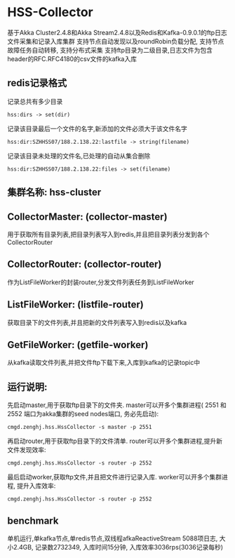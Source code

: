HSS-Collector
========
基于Akka Cluster2.4.8和Akka Stream2.4.8以及Redis和Kafka-0.9.0.1的ftp日志文件采集和记录入库集群
支持节点自动发现以及roundRobin负载分配, 支持节点故障任务自动转移, 支持分布式采集
支持ftp目录为二级目录,日志文件为包含header的RFC.RFC4180的csv文件的kafka入库

## redis记录格式
记录总共有多少目录

``hss:dirs -> set(dir)``

记录该目录最后一个文件的名字,新添加的文件必须大于该文件名字

``hss:dir:SZHHSS07/188.2.138.22:lastfile -> string(filename)``

记录该目录未处理的文件名,已处理的自动从集合删除

``hss:dir:SZHHSS07/188.2.138.22:files -> set(filename)``

## 集群名称: hss-cluster
## CollectorMaster: (collector-master)
用于获取所有目录列表,把目录列表写入到redis,并且把目录列表分发到各个CollectorRouter
## CollectorRouter: (collector-router)
作为ListFileWorker的封装router,分发文件列表任务到ListFileWorker
## ListFileWorker: (listfile-router)
获取目录下的文件列表,并且把新的文件列表写入到redis以及kafka
## GetFileWorker: (getfile-worker)
从kafka读取文件列表,并把文件ftp下载下来,入库到kafka的记录topic中

## 运行说明:
先启动master,用于获取ftp目录下的文件夹. master可以开多个集群进程( 2551 和 2552 端口为akka集群的seed nodes端口, 务必先启动): 

``cmgd.zenghj.hss.HssCollector -s master -p 2551``

再启动router,用于获取ftp目录下的文件清单. router可以开多个集群进程,提升新文件发现效率:

``cmgd.zenghj.hss.HssCollector -s router -p 2552``

最后启动worker,获取ftp文件,并且把文件进行记录入库. worker可以开多个集群进程, 提升入库效率:

``cmgd.zenghj.hss.HssCollector -s router -p 2552``

## benchmark
单机运行,单kafka节点,单redis节点,双线程afkaReactiveStream
5088项日志, 大小2.4GB, 记录数2732349, 入库时间15分钟, 入库效率3036rps(3036记录每秒)

